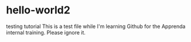# hello-world2
testing tutorial
This is a test file while I'm learning Github for the Apprenda internal training. Please ignore it.
